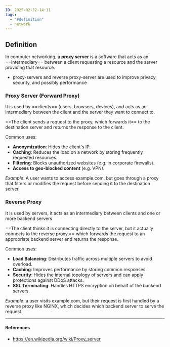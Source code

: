 ```yaml
---
ID: 2025-02-12-14:11
tags:
  - "#definition"
  - network
---
```

## Definition

In computer networking, a **proxy server** is a software that acts as an ==intermediary== between a client requesting a resource and the server providing that resource.
- proxy-servers and reverse proxy-server are used to improve privacy, security, and possibly performance


### Proxy Server (Forward Proxy)

It is used by ==clients== (users, browsers, devices), and acts as an intermediary between the client and the server they want to connect to.

==The client sends a request to the proxy, which forwards it== to the destination server and returns the response to the client.

Common uses:
- **Anonymization**: Hides the client's IP.
- **Caching**: Reduces the load on a network by storing frequently requested resources.
- **Filtering**: Blocks unauthorized websites (e.g. in corporate firewalls).
- **Access to geo-blocked content** (e.g. VPN).

*Example*: A user wants to access example.com, but goes through a proxy that filters or modifies the request before sending it to the destination server.

### Reverse Proxy

It is used by servers, it acts as an intermediary between clients and one or more backend servers

==The client thinks it is connecting directly to the server, but it actually connects to the reverse proxy,== which forwards the request to an appropriate backend server and returns the response.

Common uses:
- **Load Balancing**: Distributes traffic across multiple servers to avoid overload.
- **Caching**: Improves performance by storing common responses.
- **Security**: Hides the internal topology of servers and can apply protections against DDoS attacks.
- **SSL Terminating**: Handles HTTPS encryption on behalf of the backend servers.

*Example*: a user visits example.com, but their request is first handled by a reverse proxy like NGINX, which decides which backend server to serve the request.

---
#### References
- https://en.wikipedia.org/wiki/Proxy_server

